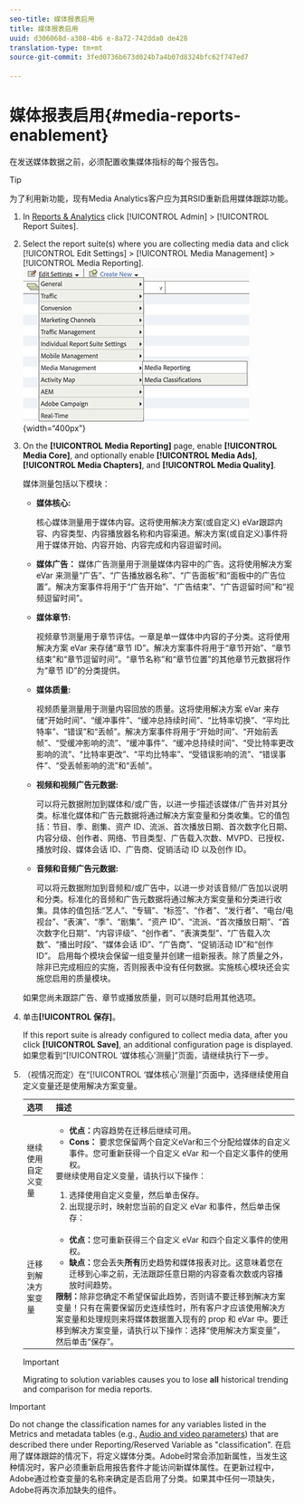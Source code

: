 ```yaml
---
seo-title: 媒体报表启用
title: 媒体报表启用
uuid: d306068d-a308-4b6 e-8a72-742dda0 de428
translation-type: tm+mt
source-git-commit: 3fed0736b673d024b7a4b07d8324bfc62f747ed7

---
```



# 媒体报表启用{#media-reports-enablement}

在发送媒体数据之前，必须配置收集媒体指标的每个报告包。

>[!TIP]
>
>为了利用新功能，现有Media Analytics客户应为其RSID重新启用媒体跟踪功能。

1. In [Reports &amp; Analytics](https://my.omniture.com/login/) click [!UICONTROL Admin] &gt; [!UICONTROL Report Suites].
1. Select the report suite(s) where you are collecting media data and click [!UICONTROL Edit Settings] &gt; [!UICONTROL Media Management] &gt; [!UICONTROL Media Reporting].
   ![](assets/media-reporting.png){width=“400px”}

1. On the **[!UICONTROL Media Reporting]** page, enable **[!UICONTROL Media Core]**, and optionally enable **[!UICONTROL Media Ads]**, **[!UICONTROL Media Chapters]**, and **[!UICONTROL Media Quality]**.

   媒体测量包括以下模块：

   * **媒体核心:**

      核心媒体测量用于媒体内容。这将使用解决方案(或自定义) eVar跟踪内容、内容类型、内容播放器名称和内容渠道。解决方案(或自定义)事件将用于媒体开始、内容开始、内容完成和内容逗留时间。

   * **媒体广告：** 媒体广告测量用于测量媒体内容中的广告。这将使用解决方案 eVar 来测量“广告”、“广告播放器名称”、“广告面板”和“面板中的广告位置”。解决方案事件将用于“广告开始”、“广告结束”、“广告逗留时间”和“视频逗留时间”。
   * **媒体章节:**

      视频章节测量用于章节评估。一章是单一媒体中内容的子分类。这将使用解决方案 eVar 来存储“章节 ID”。解决方案事件将用于“章节开始”、“章节结束”和“章节逗留时间”。“章节名称”和“章节位置”的其他章节元数据将作为“章节 ID”的分类提供。

   * **媒体质量:**

      视频质量测量用于测量内容回放的质量。这将使用解决方案 eVar 来存储“开始时间”、“缓冲事件”、“缓冲总持续时间”、“比特率切换”、“平均比特率”、“错误”和“丢帧”。解决方案事件将用于“开始时间”、“开始前丢帧”、“受缓冲影响的流”、“缓冲事件”、“缓冲总持续时间”、“受比特率更改影响的流”、“比特率更改”、“平均比特率”、“受错误影响的流”、“错误事件”、“受丢帧影响的流”和“丢帧”。

   * **视频和视频广告元数据:**

      可以将元数据附加到媒体和/或广告，以进一步描述该媒体/广告并对其分类。标准化媒体和广告元数据将通过解决方案变量和分类收集。它的值包括：节目、季、剧集、资产 ID、流派、首次播放日期、首次数字化日期、内容分级、创作者、网络、节目类型、广告载入次数、MVPD、已授权、播放时段、媒体会话 ID、广告商、促销活动 ID 以及创作 ID。

   * **音频和音频广告元数据:**

      可以将元数据附加到音频和/或广告中，以进一步对该音频/广告加以说明和分类。标准化的音频和广告元数据将通过解决方案变量和分类进行收集。具体的值包括:“艺人”、“专辑”、“标签”、“作者”、“发行者”、“电台/电视台”、“表演”、“季”、“剧集”、“资产 ID”、“流派、“首次播放日期”、“首次数字化日期”、“内容评级”、“创作者”、“表演类型”、“广告载入次数”、“播出时段”、“媒体会话 ID”、“广告商”、“促销活动 ID”和“创作 ID”。
   启用每个模块会保留一组变量并创建一组新报表。除了质量之外，除非已完成相应的实施，否则报表中没有任何数据。实施核心模块还会实施您启用的质量模块。

   如果您尚未跟踪广告、章节或播放质量，则可以随时启用其他选项。

1. 单击&#x200B;**[!UICONTROL 保存]**。

   If this report suite is already configured to collect media data, after you click **[!UICONTROL Save]**, an additional configuration page is displayed. 如果您看到“[!UICONTROL ‘媒体核心’测量]”页面，请继续执行下一步。

1. （视情况而定）在“[!UICONTROL ‘媒体核心’测量]”页面中，选择继续使用自定义变量还是使用解决方案变量。

   | 选项 | 描述 |
   | --- | --- |
   | 继续使用自定义变量 | <ul> <li> **优点：**&#x200B;内容趋势在迁移后继续可用。 </li> <li> **Cons：** 要求您保留两个自定义eVar和三个分配给媒体的自定义事件。您可重新获得一个自定义 eVar 和一个自定义事件的使用权。 </li> </ul> 要继续使用自定义变量，请执行以下操作： <ol> <li>选择使用自定义变量，然后单击保存。 </li> <li>出现提示时，映射您当前的自定义 eVar 和事件，然后单击保存： </li> </ol> |
   | 迁移到解决方案变量 | <ul> <li> **优点：**&#x200B;您可重新获得三个自定义 eVar 和四个自定义事件的使用权。 </li> <li> **缺点：**&#x200B;您会丢失&#x200B;**所有**&#x200B;历史趋势和媒体报表对比。这意味着您在迁移到心率之前，无法跟踪任意日期的内容查看次数或内容播放时间趋势。 </li> </ul> **限制：**&#x200B;除非您确定不希望保留此趋势，否则请不要迁移到解决方案变量！只有在需要保留历史连续性时，所有客户才应该使用解决方案变量和处理规则来将媒体数据置入现有的 prop 和 eVar 中。要迁移到解决方案变量，请执行以下操作：选择“使用解决方案变量”，然后单击“保存”。 |

   >[!IMPORTANT]
   >
   >Migrating to solution variables causes you to lose **all** historical trending and comparison for media reports.

>[!IMPORTANT]
>
>Do not change the classification names for any variables listed in the Metrics and metadata tables (e.g., [Audio and video parameters](../metrics-and-metadata/audio-video-parameters.md)) that are described there under Reporting/Reserved Variable as "classification". 在启用了媒体跟踪的情况下，将定义媒体分类。Adobe时常会添加新属性，当发生这种情况时，客户必须重新启用报告套件才能访问新媒体属性。在更新过程中，Adobe通过检查变量的名称来确定是否启用了分类。如果其中任何一项缺失，Adobe将再次添加缺失的组件。
